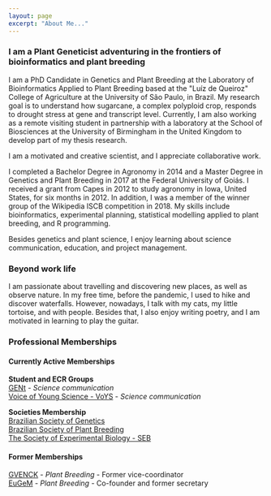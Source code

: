 ```yaml
---
layout: page
excerpt: "About Me..."
---
```


### I am a Plant Geneticist adventuring in the frontiers of bioinformatics and plant breeding

I am a PhD Candidate in Genetics and Plant Breeding at the Laboratory of Bioinformatics Applied to Plant Breeding based at the "Luíz de Queiroz" College of Agriculture at the University of São Paulo, in Brazil. My research goal is to understand how sugarcane, a complex polyploid crop, responds to drought stress at gene and transcript level. Currently, I am also working as a remote visiting student in partnership with a laboratory at the School of Biosciences at the University of Birmingham in the United Kingdom to develop part of my thesis research.   
  
I am a motivated and creative scientist, and I appreciate collaborative work.   
  
I completed a Bachelor Degree in Agronomy in 2014 and a Master Degree in Genetics and Plant Breeding in 2017 at the Federal University of Goiás. I received a grant from Capes in 2012 to study agronomy in Iowa, United States, for six months in 2012. In addition, I was a member of the winner group of the Wikipedia ISCB competition in 2018. My skills include bioinformatics, experimental planning, statistical modelling applied to plant breeding, and R programming.   
  
Besides genetics and plant science, I enjoy learning about science communication, education, and project management.   

### Beyond work life  

I am passionate about travelling and discovering new places, as well as observe nature. In my free time, before the pandemic, I used to hike and discover waterfalls. However, nowadays, I talk with my cats, my little tortoise, and with people. Besides that, I also enjoy writing poetry, and I am motivated in learning to play the guitar.  

### Professional Memberships  

#### Currently Active Memberships  

**Student and ECR Groups**  
[GENt](https://gent-esalq.github.io/) - *Science communication*  
[Voice of Young Science - VoYS](https://senseaboutscience.org/what-we-are-doing/voys/) - *Science communication*  

**Societies Membership**  
[Brazilian Society of Genetics](https://www.sbg.org.br/)  
[Brazilian Society of Plant Breeding](http://www.sbmp.org.br/)  
[The Society of Experimental Biology - SEB](https://www.sebiology.org/)  

#### Former Memberships   
[GVENCK](https://gvenck.github.io/) - *Plant Breeding* - Former vice-coordinator  
[EuGeM](https://grupoeugem.wixsite.com/eugem) - *Plant Breeding* - Co-founder and former secretary  





